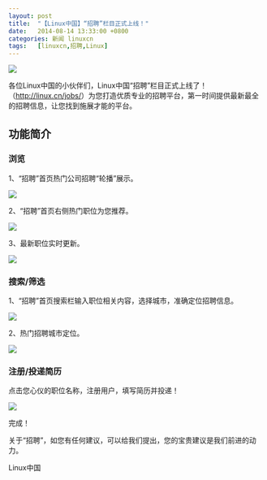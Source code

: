```yaml
---
layout: post
title:	"【Linux中国】“招聘”栏目正式上线！"
date:	2014-08-14 13:33:00 +0800 
categories:	新闻 linuxcn 
tags:	[linuxcn,招聘,Linux]
---
```



![](/Asserts/Images//attachment/album/201408/14/133309t0xmmkkmt7v7qz72.jpg)


各位Linux中国的小伙伴们，Linux中国“招聘”栏目正式上线了！（<http://linux.cn/jobs/>）为您打造优质专业的招聘平台，第一时间提供最新最全的招聘信息，让您找到施展才能的平台。


功能简介
----


### 浏览


1、“招聘”首页热门公司招聘“轮播”展示。


![](/Asserts/Images//attachment/album/201408/14/130138jc3z94retcac174n.jpg)


2、“招聘”首页右侧热门职位为您推荐。


![](/Asserts/Images//attachment/album/201408/14/130602lmj0znn9gr39rezm.jpg)


3、最新职位实时更新。


![](/Asserts/Images//attachment/album/201408/14/130732r35pjwoddl5roj5i.jpg)


### 搜索/筛选


1、“招聘”首页搜索栏输入职位相关内容，选择城市，准确定位招聘信息。


![](/Asserts/Images//attachment/album/201408/14/131003g5ml8mc7358ncz5x.jpg)


2、热门招聘城市定位。


![](/Asserts/Images//attachment/album/201408/14/131326n4cfpc403fhjvfff.jpg)


### 注册/投递简历


点击您心仪的职位名称，注册用户，填写简历并投递！


![](/Asserts/Images//attachment/album/201408/14/132230jxh3p2xl32z2bmro.jpg)


完成！


 


关于“招聘”，如您有任何建议，可以给我们提出，您的宝贵建议是我们前进的动力。


Linux中国
